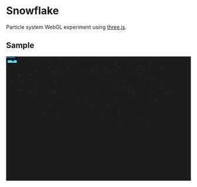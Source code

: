 # Snowflake
Particle system WebGL experiment using [three.js](https://threejs.org/).

## Sample
![Alt text](screenshot.png?raw=true)
